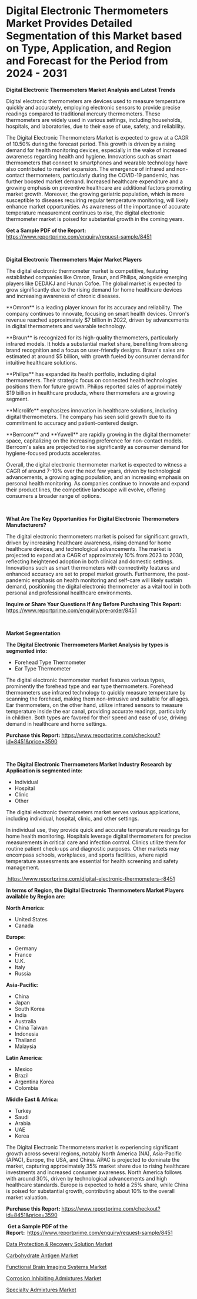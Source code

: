 <p><h1>Digital Electronic Thermometers Market Provides Detailed Segmentation of this Market based on Type, Application, and Region and Forecast for the Period from 2024 - 2031</h1></p><p><strong>Digital Electronic Thermometers Market Analysis and Latest Trends</strong></p>
<p><p>Digital electronic thermometers are devices used to measure temperature quickly and accurately, employing electronic sensors to provide precise readings compared to traditional mercury thermometers. These thermometers are widely used in various settings, including households, hospitals, and laboratories, due to their ease of use, safety, and reliability.</p><p>The Digital Electronic Thermometers Market is expected to grow at a CAGR of 10.50% during the forecast period. This growth is driven by a rising demand for health monitoring devices, especially in the wake of increased awareness regarding health and hygiene. Innovations such as smart thermometers that connect to smartphones and wearable technology have also contributed to market expansion. The emergence of infrared and non-contact thermometers, particularly during the COVID-19 pandemic, has further boosted market demand. Increased healthcare expenditure and a growing emphasis on preventive healthcare are additional factors promoting market growth. Moreover, the growing geriatric population, which is more susceptible to diseases requiring regular temperature monitoring, will likely enhance market opportunities. As awareness of the importance of accurate temperature measurement continues to rise, the digital electronic thermometer market is poised for substantial growth in the coming years.</p></p>
<p><strong>Get a Sample PDF of the Report:&nbsp;</strong> <a href="https://www.reportprime.com/enquiry/request-sample/8451?utm_campaign=41&utm_medium=2&utm_source=Github&utm_content=ia&utm_term=26112024&utm_id=digital-electronic-thermometers">https://www.reportprime.com/enquiry/request-sample/8451</a></p>
<p>&nbsp;</p>
<p><strong>Digital Electronic Thermometers Major Market Players</strong></p>
<p><p>The digital electronic thermometer market is competitive, featuring established companies like Omron, Braun, and Philips, alongside emerging players like DEDAKJ and Hunan Cofoe. The global market is expected to grow significantly due to the rising demand for home healthcare devices and increasing awareness of chronic diseases.</p><p>**Omron** is a leading player known for its accuracy and reliability. The company continues to innovate, focusing on smart health devices. Omron's revenue reached approximately $7 billion in 2022, driven by advancements in digital thermometers and wearable technology.</p><p>**Braun** is recognized for its high-quality thermometers, particularly infrared models. It holds a substantial market share, benefiting from strong brand recognition and a focus on user-friendly designs. Braun's sales are estimated at around $5 billion, with growth fueled by consumer demand for intuitive healthcare solutions.</p><p>**Philips** has expanded its health portfolio, including digital thermometers. Their strategic focus on connected health technologies positions them for future growth. Philips reported sales of approximately $19 billion in healthcare products, where thermometers are a growing segment.</p><p>**Microlife** emphasizes innovation in healthcare solutions, including digital thermometers. The company has seen solid growth due to its commitment to accuracy and patient-centered design.</p><p>**Berrcom** and **Yuwell** are rapidly growing in the digital thermometer space, capitalizing on the increasing preference for non-contact models. Berrcom's sales are projected to rise significantly as consumer demand for hygiene-focused products accelerates.</p><p>Overall, the digital electronic thermometer market is expected to witness a CAGR of around 7-10% over the next few years, driven by technological advancements, a growing aging population, and an increasing emphasis on personal health monitoring. As companies continue to innovate and expand their product lines, the competitive landscape will evolve, offering consumers a broader range of options.</p></p>
<p>&nbsp;</p>
<p><strong>What Are The Key Opportunities For Digital Electronic Thermometers Manufacturers?</strong></p>
<p><p>The digital electronic thermometers market is poised for significant growth, driven by increasing healthcare awareness, rising demand for home healthcare devices, and technological advancements. The market is projected to expand at a CAGR of approximately 10% from 2023 to 2030, reflecting heightened adoption in both clinical and domestic settings. Innovations such as smart thermometers with connectivity features and enhanced accuracy are set to propel market growth. Furthermore, the post-pandemic emphasis on health monitoring and self-care will likely sustain demand, positioning the digital electronic thermometer as a vital tool in both personal and professional healthcare environments.</p></p>
<p><strong>Inquire or Share Your Questions If Any Before Purchasing This Report:</strong> <a href="https://www.reportprime.com/enquiry/pre-order/8451?utm_campaign=41&utm_medium=2&utm_source=Github&utm_content=ia&utm_term=26112024&utm_id=digital-electronic-thermometers">https://www.reportprime.com/enquiry/pre-order/8451</a></p>
<p>&nbsp;</p>
<p><strong>Market Segmentation</strong></p>
<p><strong>The Digital Electronic Thermometers Market Analysis by types is segmented into:</strong></p>
<p><ul><li>Forehead Type Thermometer</li><li>Ear Type Thermometer</li></ul></p>
<p><p>The digital electronic thermometer market features various types, prominently the forehead type and ear type thermometers. Forehead thermometers use infrared technology to quickly measure temperature by scanning the forehead, making them non-intrusive and suitable for all ages. Ear thermometers, on the other hand, utilize infrared sensors to measure temperature inside the ear canal, providing accurate readings, particularly in children. Both types are favored for their speed and ease of use, driving demand in healthcare and home settings.</p></p>
<p><strong>Purchase this Report:&nbsp;</strong><a href="https://www.reportprime.com/checkout?id=8451&price=3590&utm_campaign=41&utm_medium=2&utm_source=Github&utm_content=ia&utm_term=26112024&utm_id=digital-electronic-thermometers">https://www.reportprime.com/checkout?id=8451&price=3590</a></p>
<p>&nbsp;</p>
<p><strong>The Digital Electronic Thermometers Market Industry Research by Application is segmented into:</strong></p>
<p><ul><li>Individual</li><li>Hospital</li><li>Clinic</li><li>Other</li></ul></p>
<p><p>The digital electronic thermometers market serves various applications, including individual, hospital, clinic, and other settings. </p><p>In individual use, they provide quick and accurate temperature readings for home health monitoring. Hospitals leverage digital thermometers for precise measurements in critical care and infection control. Clinics utilize them for routine patient check-ups and diagnostic purposes. Other markets may encompass schools, workplaces, and sports facilities, where rapid temperature assessments are essential for health screening and safety management.</p></p>
<p><a href="https://www.reportprime.com/digital-electronic-thermometers-r8451?utm_campaign=41&utm_medium=2&utm_source=Github&utm_content=ia&utm_term=26112024&utm_id=digital-electronic-thermometers">&nbsp;https://www.reportprime.com/digital-electronic-thermometers-r8451</a></p>
<p><strong>In terms of Region, the Digital Electronic Thermometers Market Players available by Region are:</strong></p>
<p>
    <p> <strong> North America: </strong>
        <ul>
            <li>United States</li>
            <li>Canada</li>
        </ul>
        </p> 
    <p> <strong> Europe: </strong>
        <ul>
            <li>Germany</li>
            <li>France</li>
            <li>U.K.</li>
            <li>Italy</li>
            <li>Russia</li>
        </ul>
        </p> 
    <p> <strong> Asia-Pacific: </strong>
        <ul>
            <li>China</li>
            <li>Japan</li>
            <li>South Korea</li>
            <li>India</li>
            <li>Australia</li>
            <li>China Taiwan</li>
            <li>Indonesia</li>
            <li>Thailand</li>
            <li>Malaysia</li>
        </ul>
        </p> 
    <p> <strong> Latin America: </strong>
        <ul>
            <li>Mexico</li>
            <li>Brazil</li>
            <li>Argentina Korea</li>
            <li>Colombia</li>
        </ul>
        </p> 
    <p> <strong> Middle East & Africa: </strong>
        <ul>
            <li>Turkey</li>
            <li>Saudi</li>
            <li>Arabia</li>
            <li>UAE</li>
            <li>Korea</li>
        </ul>
    </p>
    </p>
<p><p>The Digital Electronic Thermometers market is experiencing significant growth across several regions, notably North America (NA), Asia-Pacific (APAC), Europe, the USA, and China. APAC is projected to dominate the market, capturing approximately 35% market share due to rising healthcare investments and increased consumer awareness. North America follows with around 30%, driven by technological advancements and high healthcare standards. Europe is expected to hold a 25% share, while China is poised for substantial growth, contributing about 10% to the overall market valuation.</p></p>
<p><strong>Purchase this Report: </strong><a href="https://www.reportprime.com/checkout?id=8451&price=3590&utm_campaign=41&utm_medium=2&utm_source=Github&utm_content=ia&utm_term=26112024&utm_id=digital-electronic-thermometers">https://www.reportprime.com/checkout?id=8451&price=3590</a></p>
<p>&nbsp;<strong>Get a Sample PDF of the Report:&nbsp;&nbsp;</strong><a href="https://www.reportprime.com/enquiry/request-sample/8451?utm_campaign=41&utm_medium=2&utm_source=Github&utm_content=ia&utm_term=26112024&utm_id=digital-electronic-thermometers">https://www.reportprime.com/enquiry/request-sample/8451</a></p>
<p><strong></strong></p>
<p><p><a href="https://issuu.com/reportprime-2/docs/data-protection-recovery-solution-m_63102d52b5a173?utm_campaign=41&utm_medium=2&utm_source=Github&utm_content=ia&utm_term=26112024&utm_id=digital-electronic-thermometers">Data Protection & Recovery Solution Market</a></p><p><a href="https://github.com/nicoletavirag/Market-Research-Report-List-5/blob/main/carbohydrate-antigen-market.md?utm_campaign=41&utm_medium=2&utm_source=Github&utm_content=ia&utm_term=26112024&utm_id=digital-electronic-thermometers">Carbohydrate Antigen Market</a></p><p><a href="https://issuu.com/reportprime-2/docs/functional-brain-imaging-systems-ma_1a137c9969e3e4?utm_campaign=41&utm_medium=2&utm_source=Github&utm_content=ia&utm_term=26112024&utm_id=digital-electronic-thermometers">Functional Brain Imaging Systems Market</a></p><p><a href="https://www.linkedin.com/pulse/global-corrosion-inhibiting-admixtures-market-landscape-1kjzc?utm_campaign=41&utm_medium=2&utm_source=Github&utm_content=ia&utm_term=26112024&utm_id=digital-electronic-thermometers">Corrosion Inhibiting Admixtures Market</a></p><p><a href="https://www.linkedin.com/pulse/opportunities-challenges-specialty-admixtures-market-strategic-ckune?utm_campaign=41&utm_medium=2&utm_source=Github&utm_content=ia&utm_term=26112024&utm_id=digital-electronic-thermometers">Specialty Admixtures Market</a></p></p>